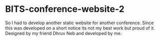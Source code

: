 # BITS-conference-website-2
So I had to develop another static website for another conference. Since this was developed on a short notice its not my best work but proud of it. Designed by my friend Dhruv Neb and developed by me.
